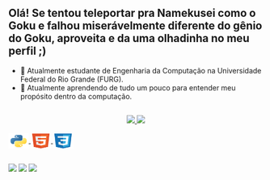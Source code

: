 ## Olá! Se tentou teleportar pra Namekusei como o Goku e falhou miserávelmente diferente do gênio do Goku, aproveita e da uma olhadinha no meu perfil ;)


- 🔭 Atualmente estudante de Engenharia da Computação na Universidade Federal do Rio Grande (FURG).
- 🌱 Atualmente aprendendo de tudo um pouco para entender meu propósito dentro da computação.
##

<div align="center">
  <a href="https://github.com/NicolauNobre">
  <img height="180em" src="https://github-readme-stats.vercel.app/api?username=NicolauNobre&show_icons=true&theme=tokyonight&include_all_commits=true&count_private=true"/>
  <img height="180em" src="https://github-readme-stats.vercel.app/api/top-langs/?username=NicolauNobre&layout=compact&langs_count=7&theme=tokyonight"/>
</div>

<div style="display: inline_block"><br>
  <img align="center" alt="Nobre-Python" height="30" width="40" src="https://raw.githubusercontent.com/devicons/devicon/master/icons/python/python-original.svg">
  <img align="center" alt="Nobre-HTML" height="30" width="40" src="https://raw.githubusercontent.com/devicons/devicon/master/icons/html5/html5-original.svg">
  <img align="center" alt="Nobre-CSS" height="30" width="40" src="https://raw.githubusercontent.com/devicons/devicon/master/icons/css3/css3-original.svg">
</div>
  
  ##
  
<div> 
  <a href="https://www.instagram.com/nicolaunobre/" target="_blank"><img src="https://img.shields.io/badge/-Instagram-%23E4405F?style=for-the-badge&logo=instagram&logoColor=white" target="_blank"></a>
  <a href = "mailto:nicolaunobreb@gmail.com"><img src="https://img.shields.io/badge/-Gmail-%23333?style=for-the-badge&logo=gmail&logoColor=white" target="_blank"></a>
  <a href="https://www.linkedin.com/in/nicolas-nobre-brasil-6563a7226/" target="_blank"><img src="https://img.shields.io/badge/-LinkedIn-%230077B5?style=for-the-badge&logo=linkedin&logoColor=white" target="_blank"></a> 
 
</div>
